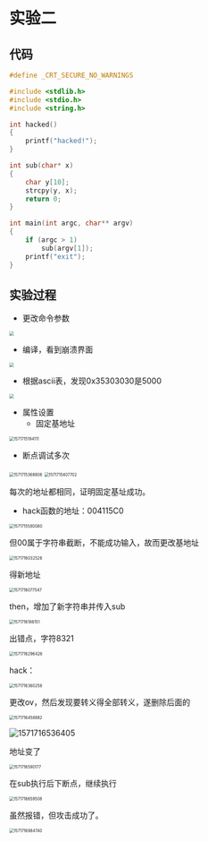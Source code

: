 # 实验二

## 代码

```c
#define _CRT_SECURE_NO_WARNINGS

#include <stdlib.h>
#include <stdio.h>
#include <string.h>

int hacked()
{
	printf("hacked!");
}

int sub(char* x)
{
	char y[10];
	strcpy(y, x);
	return 0;
}

int main(int argc, char** argv)
{
	if (argc > 1)
		sub(argv[1]);
	printf("exit");
}
```

## 实验过程

* 更改命令参数

<img src="lab2_pic\20191022112609.png" style="zoom:50%;" />

* 编译，看到崩溃界面

<img src="lab2_pic\20191022112733.png" style="zoom:50%;" />

* 根据ascii表，发现0x35303030是5000

<img src="lab2_pic\20191022112951.png" style="zoom:50%;" />

* 属性设置
  * 固定基地址

<img src="lab2_pic\1571715194111.png" alt="1571715194111" style="zoom:50%;" />

* 断点调试多次

<img src="lab2_pic\1571715368806.png" alt="1571715368806" style="zoom:50%;" />

<img src="lab2_pic\1571715407702.png" alt="1571715407702" style="zoom:50%;" />

每次的地址都相同，证明固定基址成功。

* hack函数的地址：004115C0

<img src="lab2_pic\1571715580080.png" alt="1571715580080" style="zoom:50%;" />

但00属于字符串截断，不能成功输入，故而更改基地址

<img src="lab2_pic\1571716032526.png" alt="1571716032526" style="zoom:50%;" />

得新地址

<img src="lab2_pic\1571716077547.png" alt="1571716077547" style="zoom:50%;" />

then，增加了新字符串并传入sub

<img src="lab2_pic\1571716186151.png" alt="1571716186151" style="zoom:50%;" />

出错点，字符8321

<img src="lab2_pic\1571716296426.png" alt="1571716296426" style="zoom:50%;" />

hack：

<img src="lab2_pic\1571716360258.png" alt="1571716360258" style="zoom:50%;" />

更改ov，然后发现要转义得全部转义，遂删除后面的

<img src="lab2_pic\1571716458882.png" alt="1571716458882" style="zoom:50%;" />

![1571716536405](lab2_pic\1571716536405.png)

地址变了

<img src="lab2_pic\1571716590177.png" alt="1571716590177" style="zoom:50%;" />

在sub执行后下断点，继续执行

<img src="lab2_pic\1571716659508.png" alt="1571716659508" style="zoom:50%;" />

虽然报错，但攻击成功了。

<img src="lab2_pic\1571716984740.png" alt="1571716984740" style="zoom:50%;" />